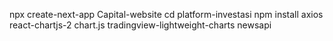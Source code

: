 
npx create-next-app Capital-website
cd platform-investasi
npm install axios react-chartjs-2 chart.js tradingview-lightweight-charts newsapi